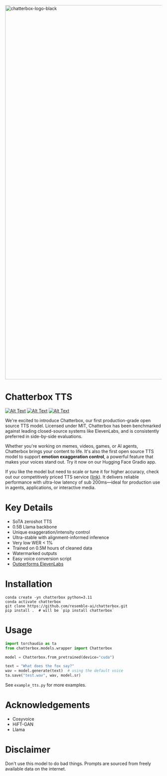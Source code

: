 <img width="1200" alt="chatterbox-logo-black" src="https://github.com/user-attachments/assets/172bd283-5d88-4302-aed9-4b0eda94f20f" />

# Chatterbox TTS

[![Alt Text](https://img.shields.io/badge/listen-demo_samples-blue)](https://resemble-ai.github.io/chatterbox_demopage/)
[![Alt Text](https://huggingface.co/datasets/huggingface/badges/resolve/main/open-in-hf-spaces-sm.svg)](https://huggingface.co/spaces/ResembleAI/Chatterbox_TTS_Demo)
[![Alt Text](https://static-public.podonos.com/badges/insight-on-pdns-sm-dark.svg)](https://podonos.com/resembleai/chatterbox)

We're excited to introduce Chatterbox, our first production-grade open source TTS model. Licensed under MIT, Chatterbox has been benchmarked against leading closed-source systems like ElevenLabs, and is consistently preferred in side-by-side evaluations.

Whether you're working on memes, videos, games, or AI agents, Chatterbox brings your content to life. It's also the first open source TTS model to support **emotion exaggeration control**, a powerful feature that makes your voices stand out. Try it now on our Hugging Face Gradio app.

If you like the model but need to scale or tune it for higher accuracy, check out our competitively priced TTS service (<a href="https://resemble.ai">link</a>). It delivers reliable performance with ultra-low latency of sub 200ms—ideal for production use in agents, applications, or interactive media.

# Key Details
- SoTA zeroshot TTS
- 0.5B Llama backbone
- Unique exaggeration/intensity control
- Ultra-stable with alignment-informed inference
- Very low WER < 1%
- Trained on 0.5M hours of cleaned data
- Watermarked outputs
- Easy voice conversion script
- [Outperforms ElevenLabs](https://podonos.com/resembleai/chatterbox)

# Installation
```
conda create -yn chatterbox python=3.11
conda activate chatterbox
git clone https://github.com/resemble-ai/chatterbox.git
pip install .  # will be `pip install chatterbox`
```

# Usage
```python
import torchaudio as ta
from chatterbox.models.wrapper import Chatterbox

model = Chatterbox.from_pretrained(device="cuda")

text = "What does the fox say?"
wav = model.generate(text)  # using the default voice
ta.save("test.wav", wav, model.sr)
```
See `example_tts.py` for more examples.

# Acknowledgements
- Cosyvoice
- HiFT-GAN
- Llama

# Disclaimer
Don't use this model to do bad things. Prompts are sourced from freely available data on the internet.
